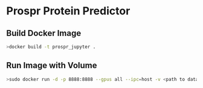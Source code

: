 # Prospr Protein Predictor
## Build Docker Image

```bash
>docker build -t prospr_jupyter .
```

## Run Image with Volume
```bash
>sudo docker run -d -p 8888:8888 --gpus all --ipc=host -v <path to data dictory>:/predictor/data prospr_jupyter jupyter notebook --no-browser --ip=0.0.0.0 --allow-root --NotebookApp.token= --notebook-dir='/predictor'
```
